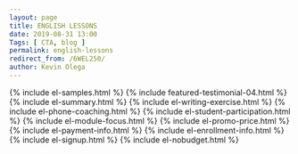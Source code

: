 ```yaml
--- 
layout: page 
title: ENGLISH LESSONS
date: 2019-08-31 13:00
Tags: [ CTA, blog ]
permalink: english-lessons
redirect_from: /6WEL250/ 
author: Kevin Olega 
--- 
```

{% include el-samples.html %}
{% include featured-testimonial-04.html %}
{% include el-summary.html %}
{% include el-writing-exercise.html %}
{% include el-phone-coaching.html %}
{% include el-student-participation.html %}
{% include el-module-focus.html %}
{% include el-promo-price.html %}
{% include el-payment-info.html %}
{% include el-enrollment-info.html %}
{% include el-signup.html %}
{% include el-nobudget.html %}